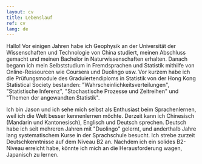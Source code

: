 ```yaml
---
layout: cv
title: Lebenslauf
ref: cv
lang: de
---
```


Hallo! Vor einigen Jahren habe ich Geophysik an der Universität der Wissenschaften und Technologie von China studiert, meinen Abschluss gemacht und meinen Bachelor in Naturwissenschaften erhalten. Danach begann ich mein Selbststudium in Fremdsprachen und Statistik mithilfe von Online-Ressourcen wie Coursera und Duolingo usw. Vor kurzem habe ich die Prüfungsmodule des Graduiertendiploms in Statistik von der Hong Kong Statistical Society bestanden: "Wahrscheinlichkeitsverteilungen", "Statistische Inferenz", "Stochastische Prozesse und Zeitreihen" und "Themen der angewandten Statistik".

Ich bin Jason und ich sehe mich selbst als Enthusiast beim Sprachenlernen, weil ich die Welt besser kennenlernen möchte. Derzeit kann ich Chinesisch (Mandarin und Kantonesisch), Englisch und Deutsch sprechen. Deutsch habe ich seit mehreren Jahren mit "Duolingo" gelernt, und anderthalb Jahre lang systematischem Kurse in der Sprachschule besucht. Ich strebe zurzeit Deutschkenntnisse auf dem Niveau B2 an. Nachdem ich ein solides B2-Niveau erreicht habe, könnte ich mich an die Herausforderung wagen, Japanisch zu lernen.
